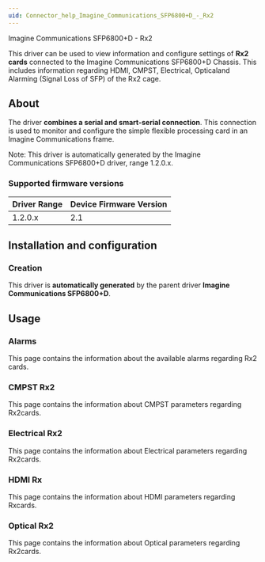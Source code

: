 ```yaml
---
uid: Connector_help_Imagine_Communications_SFP6800+D_-_Rx2
---
```


Imagine Communications SFP6800+D - Rx2

This driver can be used to view information and configure settings of **Rx2 cards** connected to the Imagine Communications SFP6800+D Chassis. This includes information regarding HDMI, CMPST, Electrical, Opticaland Alarming (Signal Loss of SFP) of the Rx2 cage.

## About

The driver **combines a **serial** and **smart-serial** connection**. This connection is used to monitor and configure the simple flexible processing card in an Imagine Communications frame.

Note: This driver is automatically generated by the Imagine Communications SFP6800+D driver, range 1.2.0.x.

### Supported firmware versions

| **Driver Range** | **Device Firmware Version** |
|------------------|-----------------------------|
| 1.2.0.x          | 2.1                         |

## Installation and configuration

### Creation

This driver is **automatically generated** by the parent driver **Imagine Communications SFP6800+D**.

## Usage

### Alarms

This page contains the information about the available alarms regarding Rx2 cards.

### CMPST Rx2

This page contains the information about CMPST parameters regarding Rx2cards.

### Electrical Rx2

This page contains the information about Electrical parameters regarding Rx2cards.

### HDMI Rx

This page contains the information about HDMI parameters regarding Rxcards.

### Optical Rx2

This page contains the information about Optical parameters regarding Rx2cards.
